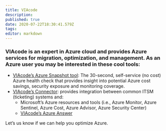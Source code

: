 ```yaml
---
title: VIAcode
description: 
published: true
date: 2020-07-22T18:30:41.579Z
tags: 
editor: markdown
---
```


### VIAcode is an expert in Azure cloud and provides Azure services for migration, optimization, and management. As an Azure user you may be interested in these cool tools:

-	[VIAcode’s Azure Snapshot tool](): The 30-second, self-service (no cost) Azure health check that provides insight into potential Azure cost savings, security exposure and monitoring coverage. 
- [VIAcode’s Connector](): provides integration between common ITSM (ticketing) systems and: 
  - Microsoft’s Azure resources and tools (i.e., Azure Monitor, Azure Sentinel, Azure Cost, Azure Advisor, Azure Security Center) 
  - [VIAcode’s Azure Answer](/home)
  

Let’s us know if we can help you optimize Azure. 
